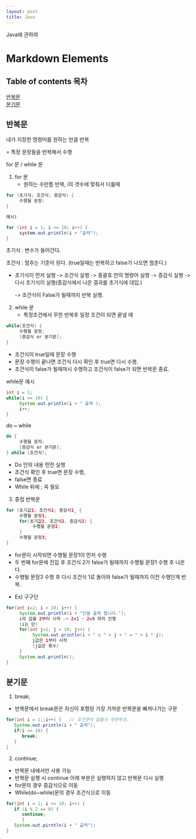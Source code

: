 ```yaml
---
layout: post
title: Java
---
```


Java에 관하여

# Markdown Elements
## Table of contents 목차
[반복문](##반복문)<br>
[분기문](##반복문)<br>


## 반복문



내가 지정한 명령어를 원하는 만큼 반복

= 특정 문장들을 반복해서 수행

for 문 / while 문

1. for 문
   - 원하는 수만틈 반복, i의 갯수에 맞춰서 다룰때

```java
for (초기식; 조건식; 증감식) {
     수행될 문장;
}

예시)

for (int i = 1; i <= 10; i++) {
     system.out.println(i + "출력");
}
```

초기식 : 변수가 들어간다.

조건식 : 멈추는 기준이 된다. (true일때는 반복하고 false가 나오면 멈춘다.)

- 초기식이 먼저 실행 -> 조건식 실행 -> 중괄호 안의 명령어 실행 -> 증감식 실행 -> 다시 초기식이 실행(증감식에서 나온 결과를 초기식에 대입.)

  -> 조건식이 False가 될때까지 반복 실행.



2. while 문
   - 특정조건에서 무한 반복후 일정 조건이 되면 끝낼 때

```java
while(조건식) {
     수행될 문장;
     [증감식 or 분기문];
}
```

- 조건식이 true일때 문장 수행
- 문장 수행이 끝나면 조건식 다시 확인 후 true면 다시 수행.
- 조건식이 false가 될때까시 수행하고 조건식이 false가 되면 반복문 종료.

while문 예시

```java
int i = 1;
while(i <= 10) {
     System.out.println(i + " 출력 );
     i++;
}
```



do ~ while



```java
do {
     수행될 문자;
     [증감식 or 분기문];
} while (조건식);
```

- Do 안의 내용 먼전 실행
- 조건식 확인 후 true면 문장 수행,
- false면 종료
- While 뒤에 ; 꼭 필요







3. 중첩 반복문

```java
for (초기값1; 조건식1; 증감식1_ {
     수행될 문장1;
     for(초기값2, 조건식2, 증감식2) {
          수행될 문장2;
     }
     수행될 문장3;
}
```



- for문이 시작되면 수행될 문장1이 먼저 수행
- 두 번째 for문에 진입 후 조건식 2가 false가 될때까지  수행될 문장1 수행 후 나온다.
- 수행될 문장3 수행 후 다시 조건식 1로 돌아와 false가 될때까지 이전 수행단계 반복.


* Ex) 구구단

```java
for(int i=2; i < 10; i++) {
     System.out.println(i + "단을 출력 합니다.");
     i의 값을 2부터 시작 -> 2x1 ~ 2x9 까지 진행
     (i는 단)
     for(int j=1; j < 10; j++) {
          System.out.println(i + " x " + j + " = " + i * j);
          j값은 1부터 시작
          (j값은 횟수)
     }
     System.out.println();	
}
```


## 분기문



1. break;

- 반복문에서 break문은 자신이 포함된 가장 가까운 반복문을 빠져나가는 구문

```java
for(int i = 1;;i++) {   // 조건문이 없을시 무한루프.
   System.out.println(i + " 출력");
   if(i >= 10) {
      break;
   }
}
```



2. continue;

- 반복문 내에서만 사용 가능
- 반복문 실행 시 continue 아래 부분은 실행하지 않고 반복문 다시 실행 
- for문의 경우 증감식으로 이동
- While(do~while)문의 경우 조건식으로 이동

```java
for(int i = 1; i <= 10; i++) {
   if (i % 2 == 0) {
      continue;
      }
   System.out.pirntln(i + " 출력");
}
```
